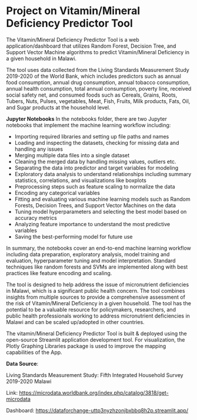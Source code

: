 # Project on Vitamin/Mineral Deficiency Predictor Tool

The Vitamin/Mineral Deficiency Predictor Tool is a web application/dashboard that utilizes Random Forest, Decision Tree, and Support Vector Machine algorithms to predict Vitamin/Mineral Deficiency in a given household in Malawi.

The tool uses data collected from the Living Standards Measurement Study 2019-2020 of the World Bank, which includes predictors such as annual food consumption, annual drug consumption, annual tobacco consumption, annual health consumption, total annual consumption, poverty line, received social safety net, and consumed foods such as Cereals, Grains, Roots, Tubers, Nuts, Pulses, vegetables, Meat, Fish, Fruits, Milk products, Fats, Oil, and Sugar products at the household level.

**Jupyter Notebooks**
In the notebooks folder, there are two Jupyter notebooks that implement the machine learning workflow including:

- Importing required libraries and setting up file paths and names
- Loading and inspecting the datasets, checking for missing data and handling any issues
- Merging multiple data files into a single dataset
- Cleaning the merged data by handling missing values, outliers etc.
- Separating the data into predictor and target variables for modeling
- Exploratory data analysis to understand relationships including summary statistics, correlations, and visualizations like boxplots
- Preprocessing steps such as feature scaling to normalize the data
- Encoding any categorical variables 
- Fitting and evaluating various machine learning models such as Random Forests, Decision Trees, and Support Vector Machines on the data
- Tuning model hyperparameters and selecting the best model based on accuracy metrics
- Analyzing feature importance to understand the most predictive variables
- Saving the best-performing model for future use
  
In summary, the notebooks cover an end-to-end machine learning workflow including data preparation, exploratory analysis, model training and evaluation, hyperparameter tuning and model interpretation. Standard techniques like random forests and SVMs are implemented along with best practices like feature encoding and scaling.

The tool is designed to help address the issue of micronutrient deficiencies in Malawi, which is a significant public health concern. The tool combines insights from multiple sources to provide a comprehensive assessment of the risk of Vitamin/Mineral Deficiency in a given household. The tool has the potential to be a valuable resource for policymakers, researchers, and public health professionals working to address micronutrient deficiencies in Malawi and can be scaled up/adopted in other countries.

The vitamin/Mineral Deficiency Predictor Tool is built & deployed using the open-source Streamlit application development tool. For visualization, the Plotly Graphing Libraries package is used to improve the mapping capabilities of the App.


**Data Source**: 

Living Standards Measurement Study: Fifth Integrated Household Survey 2019-2020 Malawi

Link: https://microdata.worldbank.org/index.php/catalog/3818/get-microdata


Dashboard: https://dataforchange-uttp3nyzhzonjbxbbq8h2p.streamlit.app/



